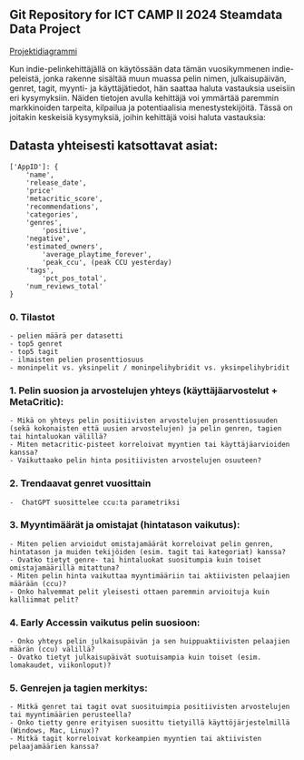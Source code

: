 ## Git Repository for ICT CAMP II 2024 Steamdata Data Project

[Projektidiagrammi](https://mmononen.github.io/steamdata/)

Kun indie-pelinkehittäjällä on käytössään data tämän vuosikymmenen indie-peleistä, jonka rakenne sisältää muun muassa pelin nimen, julkaisupäivän, genret, tagit, myynti- ja käyttäjätiedot, hän saattaa haluta vastauksia useisiin eri kysymyksiin. Näiden tietojen avulla kehittäjä voi ymmärtää paremmin markkinoiden tarpeita, kilpailua ja potentiaalisia menestystekijöitä. Tässä on joitakin keskeisiä kysymyksiä, joihin kehittäjä voisi haluta vastauksia:
## Datasta yhteisesti katsottavat asiat:

```
['AppID']: {
	'name', 
	'release_date', 
	'price'
	'metacritic_score',
	'recommendations',
	'categories', 
	'genres',
    	'positive',
	'negative',
	'estimated_owners',
    	'average_playtime_forever',
    	'peak_ccu', (peak CCU yesterday)
	'tags',
    	'pct_pos_total',
	'num_reviews_total'
}
```
 
### 0. Tilastot
    - pelien määrä per datasetti
    - top5 genret
    - top5 tagit
    - ilmaisten pelien prosenttiosuus
    - moninpelit vs. yksinpelit / moninpelihybridit vs. yksinpelihybridit
    

### 1. Pelin suosion ja arvostelujen yhteys (käyttäjäarvostelut + MetaCritic):

    - Mikä on yhteys pelin positiivisten arvostelujen prosenttiosuuden (sekä kokonaisten että uusien arvostelujen) ja pelin genren, tagien tai hintaluokan välillä?
    - Miten metacritic-pisteet korreloivat myyntien tai käyttäjäarvioiden kanssa?
    - Vaikuttaako pelin hinta positiivisten arvostelujen osuuteen?

### 2. Trendaavat genret vuosittain
	-  ChatGPT suosittelee ccu:ta parametriksi

### 3. Myyntimäärät ja omistajat (hintatason vaikutus):

    - Miten pelien arvioidut omistajamäärät korreloivat pelin genren, hintatason ja muiden tekijöiden (esim. tagit tai kategoriat) kanssa?
    - Ovatko tietyt genre- tai hintaluokat suositumpia kuin toiset omistajamäärillä mitattuna?
    - Miten pelin hinta vaikuttaa myyntimääriin tai aktiivisten pelaajien määrään (ccu)?
    - Onko halvemmat pelit yleisesti ottaen paremmin arvioituja kuin kalliimmat pelit?

### 4. Early Accessin vaikutus pelin suosioon:

    - Onko yhteys pelin julkaisupäivän ja sen huippuaktiivisten pelaajien määrän (ccu) välillä?
    - Ovatko tietyt julkaisupäivät suotuisampia kuin toiset (esim. lomakaudet, viikonloput)?

### 5. Genrejen ja tagien merkitys:

    - Mitkä genret tai tagit ovat suosituimpia positiivisten arvostelujen tai myyntimäärien perusteella?
    - Onko tietty genre erityisen suosittu tietyillä käyttöjärjestelmillä (Windows, Mac, Linux)?
    - Mitkä tagit korreloivat korkeampien myyntien tai aktiivisten pelaajamäärien kanssa?
